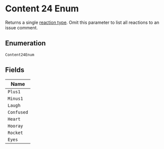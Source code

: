 
# Content 24 Enum

Returns a single [reaction type](https://docs.github.com/rest/reference/reactions#reaction-types). Omit this parameter to list all reactions to an issue comment.

## Enumeration

`Content24Enum`

## Fields

| Name |
|  --- |
| `Plus1` |
| `Minus1` |
| `Laugh` |
| `Confused` |
| `Heart` |
| `Hooray` |
| `Rocket` |
| `Eyes` |

